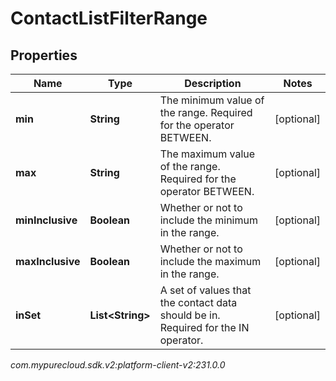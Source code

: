 # ContactListFilterRange


## Properties

| Name | Type | Description | Notes |
| ------------ | ------------- | ------------- | ------------- |
| **min** | **String** | The minimum value of the range. Required for the operator BETWEEN. |  [optional] |
| **max** | **String** | The maximum value of the range. Required for the operator BETWEEN. |  [optional] |
| **minInclusive** | **Boolean** | Whether or not to include the minimum in the range. |  [optional] |
| **maxInclusive** | **Boolean** | Whether or not to include the maximum in the range. |  [optional] |
| **inSet** | **List&lt;String&gt;** | A set of values that the contact data should be in. Required for the IN operator. |  [optional] |




_com.mypurecloud.sdk.v2:platform-client-v2:231.0.0_
